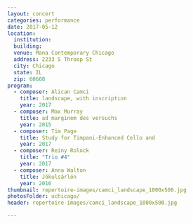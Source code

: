 ```yaml
---
layout: concert
categories: performance
date: 2017-05-12
location:
  institution:
  building:
  venue: Mana Contemporary Chicago
  address: 2233 S Throop St
  city: Chicago
  state: IL
  zip: 60608
program:
  - composer: Alican Camci
    title: landscape, with inscription
    year: 2017
  - composer: Max Murray
    title: ad marginem des versuchs
    year: 2015
  - composer: Tim Page
    title: Study for Timpani-Enhanced Cello and
    year: 2017
  - composer: Reiny Rolock
    title: "Trio #4"
    year: 2017
  - composer: Anna Walton
    title: Jökulsárlón
    year: 2016
thumbnail: repertoire-images/camci_landscape_1000x500.jpg     
photosFolder: uchicago/
header: repertoire-images/camci_landscape_1000x500.jpg

---
```

